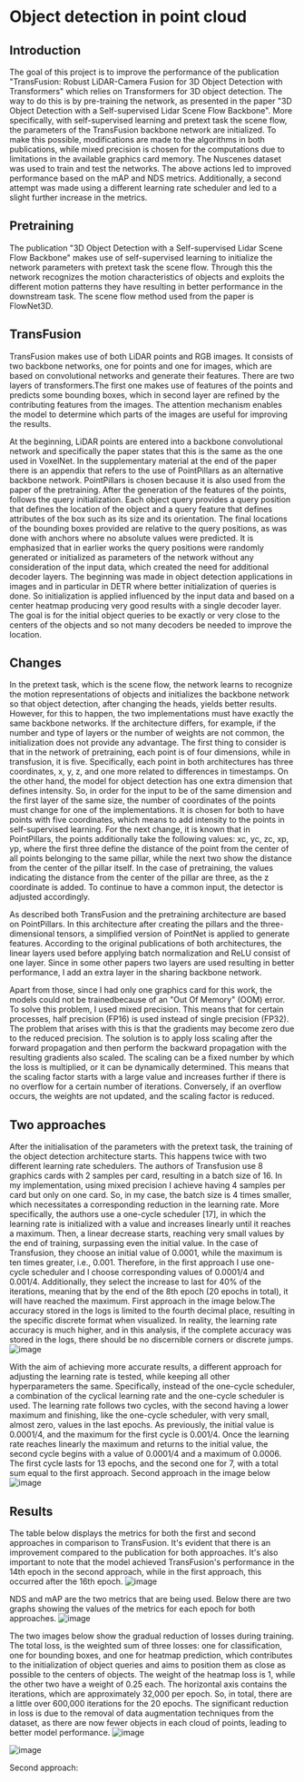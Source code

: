 # Object detection in point cloud

## Introduction
The goal of this project is to improve the performance of the publication 
"TransFusion: Robust LiDAR-Camera Fusion for 3D Object Detection with 
Transformers" which relies on Transformers for 3D object detection. The way to do this 
is by pre-training the network, as presented in the paper "3D Object Detection with a 
Self-supervised Lidar Scene Flow Backbone". More specifically, with self-supervised 
learning and pretext task the scene flow, the parameters of the TransFusion backbone 
network are initialized. To make this possible, modifications are made to the 
algorithms in both publications, while mixed precision is chosen for the computations 
due to limitations in the available graphics card memory. The Nuscenes dataset was 
used to train and test the networks. The above actions led to improved performance 
based on the mAP and NDS metrics. Additionally, a second attempt was made using a 
different learning rate scheduler and led to a slight further increase in the metrics.

## Pretraining 
The publication "3D Object Detection with a Self-supervised Lidar Scene Flow
Backbone" makes use of self-supervised learning to initialize the 
network parameters with pretext task the scene flow. Through this the network 
recognizes the motion characteristics of objects and exploits the 
different motion patterns they have resulting in better performance in the downstream task.
The scene flow method used from the paper is FlowNet3D.

## TransFusion 
TransFusion makes use of both LiDAR points and 
RGB images. It consists of two backbone networks, one for points and one for 
images, which are based on convolutional networks and generate their features. 
There are two layers of transformers.The first one makes use of 
features of the points and predicts some bounding boxes, which in 
second layer are refined by the contributing features from the images. 
The attention mechanism enables the model to determine which parts 
of the images are useful for improving the results.

At the beginning, LiDAR points are entered into a backbone convolutional network 
and specifically the paper states that this is the same as the one 
used in VoxelNet. In the supplementary material at the end of the paper 
there is an appendix that refers to the use of PointPillars as an alternative backbone network. 
PointPillars is chosen because it is also used from the paper of the pretraining. 
After the generation of the features of the points, follows the query 
initialization. Each object query provides a query position that defines the location 
of the object and a query feature that defines attributes of the box such as 
its size and its orientation. The final locations of the bounding boxes 
provided are relative to the query positions, as was done 
with anchors where no absolute values were predicted. It is emphasized that in 
earlier works the query positions were randomly generated or initialized as 
parameters of the network without any consideration of the input data, which 
created the need for additional decoder layers. The beginning was made in 
object detection applications in images and in particular in DETR where 
better initialization of queries is done. So initialization is applied 
influenced by the input data and based on a center heatmap
producing very good results with a single decoder layer.
The goal is for the initial object queries to be exactly or very close to the centers 
of the objects and so not many 
decoders be needed to improve the location.

## Changes 
In the pretext task, which is the scene flow, the network learns to recognize the motion representations of objects and initializes 
the backbone network so that object detection, after changing the heads, yields better results. However, for this to happen, the two implementations 
must have exactly the same backbone networks. If the architecture differs, for example, if the number and type of layers or the number of weights
are not common, the initialization does not provide any advantage. The first thing to consider is that in the network of pretraining, each point is of four dimensions,
while in transfusion, it is five. Specifically, each point in both architectures has three coordinates, x, y, z, and one more related to differences in timestamps. 
On the other hand, the model for object detection has one extra dimension that defines intensity. So, in order for the input to be of the same dimension and
the first layer of the same size, the number of coordinates of the points must change for one of the implementations. It is chosen for both to have points with five coordinates, 
which means to add intensity to the points in self-supervised learning. For the next change, it is known that in PointPillars, the points additionally take the following values: xc, yc, zc, xp, yp, 
where the first three define the distance of the point from the center of all points belonging to the same pillar, while the next two show the distance from the center of the pillar itself. 
In the case of pretraining, the values indicating the distance from the center of the pillar are three, as the z coordinate is added. To continue to have a common input, the detector is adjusted accordingly.

As described both TransFusion and the pretraining architecture are based on PointPillars. In this architecture after creating the pillars and the three-dimensional tensors, a simplified version of PointNet
is applied to generate features. According to the original publications of both architectures, the linear layers used before applying batch normalization and ReLU consist of one layer. Since in some other 
papers two layers are used resulting in better performance, I add an extra layer in the sharing backbone network. 

Apart from those, since I had only one graphics card for this work, the models could not be trainedbecause of an "Out Of Memory" (OOM) error. To solve this problem, I used mixed precision. 
This means that for certain processes, half precision (FP16) is used instead of single precision (FP32). The problem that arises with this is that the gradients may become zero due to the reduced precision.
The solution is to apply loss scaling after the forward propagation and then perform the backward propagation with the resulting gradients also scaled. The scaling can be a fixed number by which the loss is multiplied,
or it can be dynamically determined. This means that the scaling factor starts with a large value and increases further if there is no overflow for a certain number of iterations. Conversely, if an overflow occurs,
the weights are not updated, and the scaling factor is reduced.

## Two approaches 
After the initialisation of the parameters with the pretext task, the training of the object detection architecture starts. This happens twice with two different learning rate schedulers. 
The authors of Transfusion use 8 graphics cards with 2 samples per card, resulting in a batch size of 16. In my implementation, using mixed precision I achieve having 4 samples per card but only on one card. So, in my case,
the batch size is 4 times smaller, which necessitates a corresponding reduction in the learning rate. More specifically, the authors use a one-cycle scheduler [17], in which the learning rate is initialized with a value and 
increases linearly until it reaches a maximum. Then, a linear decrease starts, reaching very small values by the end of training, surpassing even the initial value. In the case of Transfusion, they choose an initial value of 0.0001, 
while the maximum is ten times greater, i.e., 0.001. Therefore, in the first approach I use one- cycle scheduler and I choose corresponding values of 0.0001/4 and 0.001/4. Additionally, they select the increase to last for 40% of 
the iterations, meaning that by the end of the 8th epoch (20 epochs in total), it will have reached the maximum. First approach in the image below.The accuracy stored in the logs is limited to the fourth decimal place, resulting 
in the specific discrete format when visualized. In reality, the learning rate accuracy is much higher, and in this analysis, if the complete accuracy was stored in the logs, there should be no discernible corners or discrete jumps.
![image](https://github.com/antoniskef/3d_object_detection/assets/93796754/18ebaf8a-81b0-4aee-8a5b-790aacc41c18)

With the aim of achieving more accurate results, a different approach for adjusting the learning rate is tested, while keeping all other hyperparameters the same. Specifically, instead of the one-cycle scheduler, a combination of 
the cyclical learning rate and the one-cycle scheduler is used. The learning rate follows two cycles, with the second having a lower maximum and finishing, like the one-cycle scheduler, with very small, almost zero, values in the last epochs.
As previously, the initial value is 0.0001/4, and the maximum for the first cycle is 0.001/4. Once the learning rate reaches linearly the maximum and returns to the initial value, the second cycle begins with a value of 0.0001/4 and a maximum of 0.0006.
The first cycle lasts for 13 epochs, and the second one for 7, with a total sum equal to the first approach. Second approach in the image below
![image](https://github.com/antoniskef/3d_object_detection/assets/93796754/ccc94304-2bbb-4637-b41c-0588541cd118)

## Results 
The table below displays the metrics for both the first and second approaches in comparison to TransFusion. It's evident that there is an improvement compared to the publication for both approaches. It's also important to note that the model achieved
TransFusion's performance in the 14th epoch in the second approach, while in the first approach, this occurred after the 16th epoch.
![image](https://github.com/antoniskef/3d_object_detection/assets/93796754/d9d6a273-aadd-42d0-875c-d3a6dbd48c63)

NDS and mAP are the two metrics that are being used. Below there are two graphs showing the values of the metrics for each epoch for both approaches. 
![image](https://github.com/antoniskef/3d_object_detection/assets/93796754/c78e11a4-7e1c-4bf6-92c9-edbdf1dbabe7)

The two images below show the gradual reduction of losses during training. The total loss, is the weighted sum of three losses: one for classification, one for bounding boxes, and one for heatmap prediction, which contributes to the initialization of object queries and aims to position them as close as possible to the centers of objects. The weight of the heatmap loss is 1, while the other two have a weight of 0.25 each. The horizontal axis contains the iterations, which are approximately 32,000 per epoch. So, in total, there are a little over 600,000 iterations for the 20 epochs. The significant reduction in loss is due to the removal of data augmentation techniques from the dataset, as there are now fewer objects in each cloud of points, leading to better model performance.
![image](https://github.com/antoniskef/3d_object_detection/assets/93796754/d0bdfbf4-5a7f-4d23-a019-95ef730174ec)


![image](https://github.com/antoniskef/3d_object_detection/assets/93796754/ddb6ea9c-cd71-4180-8853-591cd1b09a12)

Second approach:




